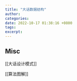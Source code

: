 ```yaml
---
title: "大话数据结构"
author: 
categories: 
date: 2022-10-17 01:38:16 +0800
tags: 
excerpt: 
---
```






## Misc

[[大话设计模式]]

[[算法图解]]



